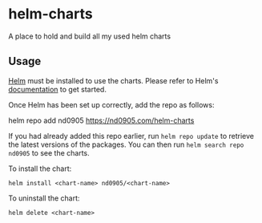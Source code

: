 # helm-charts
A place to hold and build all my used helm charts


## Usage

[Helm](https://helm.sh) must be installed to use the charts.  Please refer to
Helm's [documentation](https://helm.sh/docs) to get started.

Once Helm has been set up correctly, add the repo as follows:

  helm repo add nd0905 https://nd0905.com/helm-charts

If you had already added this repo earlier, run `helm repo update` to retrieve
the latest versions of the packages.  You can then run `helm search repo
nd0905` to see the charts.

To install the <chart-name> chart:

    helm install <chart-name> nd0905/<chart-name>

To uninstall the chart:

    helm delete <chart-name>
